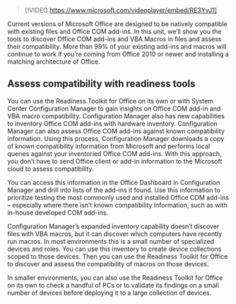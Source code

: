 >[!VIDEO https://www.microsoft.com/videoplayer/embed/RE3YvJ1]

Current versions of Microsoft Office are designed to be natively compatible with existing files and Office COM add-ins. In this unit, we’ll show you the tools to discover Office COM add-ins and VBA Macros in files and assess their compatibility. More than 99% of your existing add-ins and macros will continue to work if you’re coming from Office 2010 or newer and installing a matching architecture of Office. 

## Assess compatibility with readiness tools
You can use the Readiness Toolkit for Office on its own or with System Center Configuration Manager to gain insights on Office COM add-in and VBA macro compatibility. Configuration Manager also has new capabilities to inventory Office COM add-ins  with hardware inventory. Configuration Manager can also assess Office COM add-ins against known compatibility information.  Using this process, Configuration Manager downloads a copy of known compatibility information from Microsoft and performs local queries against your inventoried Office COM add-ins. With this approach, you don’t have to send Office client or add-in information to the Microsoft cloud to assess compatibility.

You can access this information in the Office Dashboard in Configuration Manager and drill into lists of the add-ins it found. Use this information to prioritize testing the most commonly used and installed Office COM add-ins – especially where there isn’t known compatibility information, such as with in-house developed COM add-ins.

Configuration Manager’s expanded inventory capability doesn’t discover files with VBA macros, but it can discover which computers have recently run macros. In most environments this is a small number of specialized devices and roles. You can use this inventory to create device collections scoped to those devices. Then you can use the Readiness Toolkit for Office to discover and assess the compatibility of macros on those devices.

In smaller environments, you can also use the Readiness Toolkit for Office on its own to check a handful of PCs or to validate its findings on a small number of devices before deploying it to a large collection of devices. 